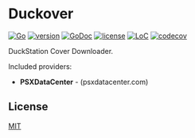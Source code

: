 # Duckover

[![Go](https://github.com/sumonado/duckover/actions/workflows/go.yml/badge.svg)](https://github.com/sumonado/duckover/actions/workflows/go.yml)
[![version](https://img.shields.io/github/tag/sumonado/duckover.svg)](https://github.com/sumonado/duckover/releases/latest)
[![GoDoc](https://godoc.org/github.com/federation?status.png)](https://godoc.org/github.com/sumonado/duckover)
[![license](https://img.shields.io/github/license/sumonado/duckover.svg)](../LICENSE.md)
[![LoC](https://tokei.rs/b1/github/sumonado/duckover?category=lines)](https://github.com/sumonado/duckover)
[![codecov](https://codecov.io/gh/sumonado/duckover/branch/master/graph/badge.svg)](https://codecov.io/gh/sumonado/duckover)

DuckStation Cover Downloader.

Included providers:

- **PSXDataCenter** - (psxdatacenter.com)

## License

[MIT](LICENSE.md)
